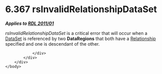 <html dir="LTR" xmlns:mshelp="http://msdn.microsoft.com/mshelp" xmlns:ddue="http://ddue.schemas.microsoft.com/authoring/2003/5" xmlns:xlink="http://www.w3.org/1999/xlink" xmlns:tool="http://www.microsoft.com/tooltip">
    <head>
        <meta http-equiv="Content-Type" content="text/html; CHARSET=utf-8"></meta>
        <meta name="save" content="history"></meta>
        <title>6.367 rsInvalidRelationshipDataSet</title>
        <xml>
            <mshelp:toctitle title="6.367 rsInvalidRelationshipDataSet"></mshelp:toctitle>
            <mshelp:rltitle title="[MS-RDL]: rsInvalidRelationshipDataSet"></mshelp:rltitle>
            <mshelp:keyword index="A" term="31c2f48a-1507-4ecb-857a-c1b78200693e"></mshelp:keyword>
            <mshelp:attr name="DCSext.ContentType" value="open specification"></mshelp:attr>
            <mshelp:attr name="AssetID" value="31c2f48a-1507-4ecb-857a-c1b78200693e"></mshelp:attr>
            <mshelp:attr name="TopicType" value="kbRef"></mshelp:attr>
            <mshelp:attr name="DCSext.Title" value="[MS-RDL]: rsInvalidRelationshipDataSet" />
        </xml>
    </head>
    <body>
        <div id="header">
            <h1 class="heading">6.367 rsInvalidRelationshipDataSet</h1>
        </div>
        <div id="mainSection">
            <div id="mainBody">
                <div id="allHistory" class="saveHistory"></div>
                <div id="sectionSection0" class="section" name="collapseableSection">
                    

<p><b><i>Applies to </i></b><a href="bf2bab1a-b608-4bcc-b718-1cc1baa9579c.htm"><b><i>RDL 2011/01</i></b></a></p>

<p><i>rsInvalidRelationshipDataSet</i> is a critical error that
will occur when a <a href="a14782b0-2e2f-4305-83a3-3de3fd750b6a.htm">DataSet</a>
is referenced by two <b>DataRegions</b> that both have a <a href="6d1c77e5-1573-4ad6-8d2a-c507411ad94b.htm">Relationship</a> specified and
one is descendant of the other.</p>


                </div>
            </div>
        </div>
    </body>
</html>